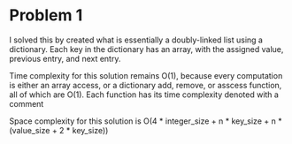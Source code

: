 # Problem 1

I solved this by created what is essentially a doubly-linked list using a dictionary. Each key in the dictionary has an array, with the assigned value, previous entry, and next entry. 

Time complexity for this solution remains O(1), because every computation is either an array access, or a dictionary add, remove, or asscess function, all of which are O(1). Each function has its time complexity denoted with a comment


Space complexity for this solution is O(4 * integer_size + n * key_size + n * (value_size + 2 * key_size))
